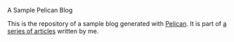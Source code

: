 A Sample Pelican Blog

This is the repository of a sample blog generated with [Pelican](http://blog.getpelican.com/).
It is part of [a series of articles](http://blog.jdesch.de/) written by me.


